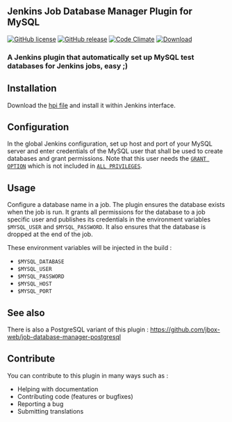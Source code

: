 ## Jenkins Job Database Manager Plugin for MySQL

[![GitHub license](https://img.shields.io/github/license/jbox-web/job-database-manager-mysql.svg)](https://github.com/jbox-web/job-database-manager-mysql/blob/master/LICENSE)
[![GitHub release](https://img.shields.io/github/release/jbox-web/job-database-manager-mysql.svg)](https://github.com/jbox-web/job-database-manager-mysql/releases/latest)
[![Code Climate](https://codeclimate.com/github/jbox-web/job-database-manager-mysql/badges/gpa.svg)](https://codeclimate.com/github/jbox-web/job-database-manager-mysql)
[![Download](https://img.shields.io/github/downloads/jbox-web/job-database-manager-mysql/latest/job-database-manager-mysql.hpi.svg)](https://github.com/jbox-web/job-database-manager-mysql/releases/download/1.0.0/job-database-manager-mysql.hpi)

### A Jenkins plugin that automatically set up MySQL test databases for Jenkins jobs, easy ;)

## Installation

Download the [hpi file](https://github.com/jbox-web/job-database-manager-mysql/releases/download/1.0.0/job-database-manager-mysql.hpi) and install it within Jenkins interface.

## Configuration

In the global Jenkins configuration, set up host and port of your
MySQL server and enter credentials of the MySQL user that shall be
used to create databases and grant permissions. Note that this user
needs the
[`GRANT OPTION`](http://dev.mysql.com/doc/refman/5.1/en/privileges-provided.html#priv_grant-option)
which is not included in
[`ALL PRIVILEGES`](http://dev.mysql.com/doc/refman/5.1/en/privileges-provided.html#priv_all).

## Usage

Configure a database name in a job. The plugin ensures the database
exists when the job is run. It grants all permissions for the database
to a job specific user and publishes its credentials in the
environment variables `$MYSQL_USER` and `$MYSQL_PASSWORD`.
It also ensures that the database is dropped at the end of the job.

These environment variables will be injected in the build :

* `$MYSQL_DATABASE`
* `$MYSQL_USER`
* `$MYSQL_PASSWORD`
* `$MYSQL_HOST`
* `$MYSQL_PORT`

## See also

There is also a PostgreSQL variant of this plugin : https://github.com/jbox-web/job-database-manager-postgresql

## Contribute

You can contribute to this plugin in many ways such as :
* Helping with documentation
* Contributing code (features or bugfixes)
* Reporting a bug
* Submitting translations
